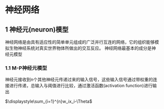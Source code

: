 # 神经网络
## 1 神经元(neuron)模型
神经网络是由具有适应性的简单单元组成的广泛并行互连的网络，它的组织能够模拟生物神经系统对真实世界物体所做出的交互反应。
神经网络最基本的成分是神经元模型

### 1.1 M-P神经元模型
神经元接收到n个其他神经元传递过来的输入信号，这些输入信号通过带权重的连接进行传递，总输入与阈值进行比较，通过激活函数(activation function)进行输出



$\displaystyle\sum_{i=1}^{n}w_ix_i-\Theta$